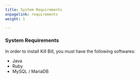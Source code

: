 ```yaml
---
title: System Requirements
onpagelink: requirements
weight: 1

---
```


### System Requirements

In order to install Kill Bill, you must have the following softwares:

- Java
- Ruby
- MySQL / MariaDB
 
